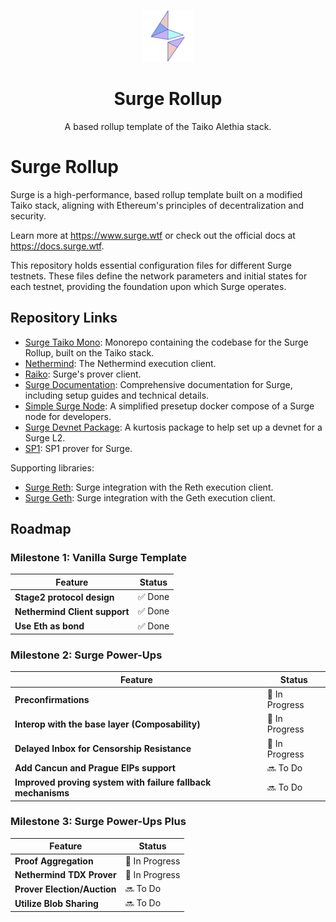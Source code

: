 <p align="center">
  <img src="./.github/SurgeLogoOnly.svg" width="80" alt="Logo for Surge" />
</p>

<h1 align="center">
  Surge Rollup
</h1>

<p align="center">
  A based rollup template of the Taiko Alethia stack.
</p>

# Surge Rollup

Surge is a high-performance, based rollup template built on a modified Taiko stack, aligning with Ethereum's principles of decentralization and security. 

Learn more at https://www.surge.wtf or check out the official docs at https://docs.surge.wtf.

This repository holds essential configuration files for different Surge testnets. These files define the network parameters and initial states for each testnet, providing the foundation upon which Surge operates.

## Repository Links

- [Surge Taiko Mono](https://github.com/NethermindEth/surge-taiko-mono): Monorepo containing the codebase for the Surge Rollup, built on the Taiko stack.
- [Nethermind](https://github.com/NethermindEth/nethermind): The Nethermind execution client.
- [Raiko](https://github.com/NethermindEth/raiko): Surge's prover client.
- [Surge Documentation](https://github.com/NethermindEth/surge-docs): Comprehensive documentation for Surge, including setup guides and technical details.
- [Simple Surge Node](https://github.com/NethermindEth/simple-surge-node): A simplified presetup docker compose of a Surge node for developers.
- [Surge Devnet Package](https://github.com/NethermindEth/surge-devnet-package): A kurtosis package to help set up a devnet for a Surge L2.
- [SP1](https://github.com/NethermindEth/sp1): SP1 prover for Surge.

Supporting libraries:
- [Surge Reth](https://github.com/NethermindEth/surge-reth): Surge integration with the Reth execution client.
- [Surge Geth](https://github.com/NethermindEth/surge-geth): Surge integration with the Geth execution client.

## Roadmap

### Milestone 1: Vanilla Surge Template

| Feature                                                  | Status           |
|----------------------------------------------------------|------------------|
| **Stage2 protocol design**                               | ✅ Done          |
| **Nethermind Client support**                            | ✅ Done          |
| **Use Eth as bond**                                      | ✅ Done          |

### Milestone 2: Surge Power-Ups

| Feature                                                                                           | Status           |
|---------------------------------------------------------------------------------------------------|------------------|
| **Preconfirmations**                                                                              | 🚧 In Progress   |
| **Interop with the base layer (Composability)**                                                   | 🚧 In Progress   |
| **Delayed Inbox for Censorship Resistance**                                                       | 🚧 In Progress   |
| **Add Cancun and Prague EIPs support**                                                            | 🔜 To Do         |
| **Improved proving system with failure fallback mechanisms**                                      | 🔜 To Do         |

### Milestone 3: Surge Power-Ups Plus

| Feature                                                                                           | Status           |
|---------------------------------------------------------------------------------------------------|------------------|
| **Proof Aggregation**                                                                             | 🚧 In Progress   |
| **Nethermind TDX Prover**                                                                         | 🚧 In Progress   |
| **Prover Election/Auction**                                                                       | 🔜 To Do         |
| **Utilize Blob Sharing**                                                                          | 🔜 To Do         |
